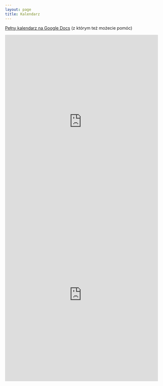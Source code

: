 ```yaml
---
layout: page
title: Kalendarz
---
```


[Pełny kalendarz na Google Docs](https://docs.google.com/spreadsheets/d/1zqeLUAC0c34vmwEVIWEqjazz4dP8o4prH9LtU7y9KxQ/edit?usp=sharing) (z którym też możecie pomóc)

<iframe src="https://docs.google.com/spreadsheets/d/e/2PACX-1vTl4kaYLdKvnTRJ9oOWiSh-qbLwFpmsd4EIs9ARGRMj3ZQXabCRjhSUWHN11rVyKAkTPXfMIJXAwkhs/pubhtml?gid=0&amp;single=true&amp;widget=true&amp;headers=false"
    style="border-width:0" width="100%" height="570" frameborder="0" scrolling="no"></iframe>

<iframe src="https://docs.google.com/spreadsheets/d/e/2PACX-1vTl4kaYLdKvnTRJ9oOWiSh-qbLwFpmsd4EIs9ARGRMj3ZQXabCRjhSUWHN11rVyKAkTPXfMIJXAwkhs/pubhtml?gid=1041573295&amp;single=true&amp;widget=true&amp;headers=false"
    style="border-width:0" width="100%" height="570" frameborder="0" scrolling="no"></iframe>
